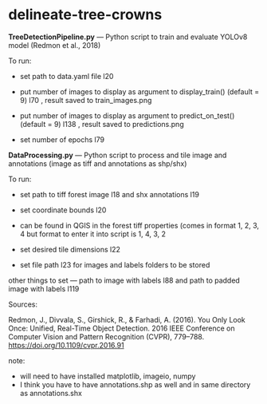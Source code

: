 # delineate-tree-crowns

**TreeDetectionPipeline.py** — Python script to train and evaluate YOLOv8 model (Redmon et al., 2018)

To run: 

- set path to data.yaml file l20

- put number of images to display as argument to display_train() (default = 9) l70
, result saved to train_images.png
  
- put number of images to display as argument to predict_on_test() (default = 9) l138
, result saved to predictions.png
  
- set number of epochs l79



**DataProcessing.py** — Python script to process and tile image and annotations (image as tiff and annotations as shp/shx)

To run: 

- set path to tiff forest image l18 and shx annotations l19

- set coordinate bounds l20
-   can be found in QGIS in the forest tiff properties (comes in format 1, 2, 3, 4 but format to enter it into script is 1, 4, 3, 2
  
- set desired tile dimensions l22
  
- set file path l23 for images and labels folders to be stored

other things to set — path to image with labels l88 and path to padded image with labels l119


Sources:

Redmon, J., Divvala, S., Girshick, R., & Farhadi, A. (2016). You Only Look Once: Unified, Real-Time Object Detection. 2016 IEEE Conference on Computer Vision and Pattern Recognition (CVPR), 779–788. https://doi.org/10.1109/cvpr.2016.91



note: 
- will need to have installed matplotlib, imageio, numpy
- I think you have to have annotations.shp as well and in same directory as annotations.shx
